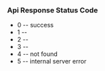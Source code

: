 
### Api Response Status Code
* 0 -- success
* 1 --
* 2 --
* 3 --
* 4 -- not found
* 5 -- internal server error
